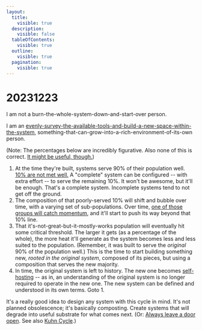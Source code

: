 ```yaml
---
layout:
  title:
    visible: true
  description:
    visible: false
  tableOfContents:
    visible: true
  outline:
    visible: true
  pagination:
    visible: true
---
```


# 20231223

I am not a burn-the-whole-system-down-and-start-over person.

I am an [evenly-survey-the-available-tools-and-build-a-new-space-within-the-system](../../ideas/always-leave-a-door-open/recursively-open-doors.md), something-that-can-grow-into-a-rich-environment-of-its-own person.

(Note: The percentages below are incredibly figurative. Also none of this is correct. [It might be useful, though.](../../ideas/viable-is-more-useful-than-correct.md))

1. At the time they're built, systems serve 90% of their population well. [10% are not met well.](../../ideas/10-revolt.md) A "complete" system can be configured -- with extra effort -- to serve the remaining 10%. It won't be awesome, but it'll be enough. That's a complete system. Incomplete systems tend to not get off the ground.
2. The composition of that poorly-served 10% will shift and bubble over time, with a varying set of sub-populations. Over time, [one of those groups will catch momentum](../../2013/tremble.md), and it'll start to push its way beyond that 10% line.
3. That it's-not-great-but-it-mostly-works population will eventually hit some critical threshold. The larger it gets (as a percentage of the whole), the more heat it'll generate as the system becomes less and less suited to the population. (Remember, it was built to serve the _original_ 90% of the population well.) This is the time to start building something new, _rooted in the original system_, composed of its pieces, but using a composition that serves the new majority.
4. In time, the original system is left to history. The new one becomes [self-hosting](https://en.wikipedia.org/wiki/Self-hosting\_\(compilers\)) -- as in, an understanding of the original system is no longer required to operate in the new one. The new system can be defined and understood in its own terms. Goto 1.

It's a really good idea to design any system with this cycle in mind. It's not planned obsolescence; it's basically composting. Create systems that will degrade into useful substrate for what comes next. (Or: [Always leave a door open](../../ideas/always-leave-a-door-open/). See also [Kuhn Cycle](../../ideas/kuhn-cycle.md).)
